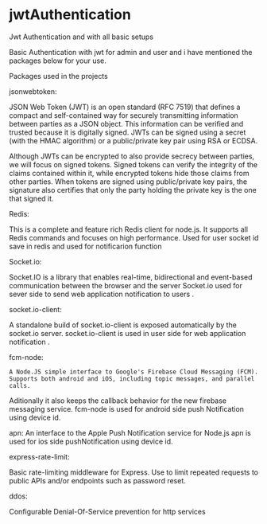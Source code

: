 # jwtAuthentication
Jwt Authentication and with all basic setups 

Basic Authentication with jwt for admin and user and i have mentioned the packages below for your use.

Packages used in the projects

jsonwebtoken:

  JSON Web Token (JWT) is an open standard (RFC 7519) that defines a compact and self-contained way for securely transmitting information between parties as a JSON object. This information can be verified and trusted because it is digitally signed. JWTs can be signed using a secret (with the HMAC algorithm) or a public/private key pair using RSA or ECDSA.

Although JWTs can be encrypted to also provide secrecy between parties, we will focus on signed tokens. Signed tokens can verify the integrity of the claims contained within it, while encrypted tokens hide those claims from other parties. When tokens are signed using public/private key pairs, the signature also certifies that only the party holding the private key is the one that signed it.

Redis:

  This is a complete and feature rich Redis client for node.js. It supports all Redis commands and focuses on high performance.
  Used for user socket id save in redis and used for notificarion function
  
Socket.io:

  Socket.IO is a library that enables real-time, bidirectional and event-based communication between the browser and the server
  Socket.io used for sever side to send web application notification to  users .
  
socket.io-client:

   A standalone build of socket.io-client is exposed automatically by the socket.io server.
   socket.io-client is used in user side for web application notification .
   
fcm-node:

    A Node.JS simple interface to Google's Firebase Cloud Messaging (FCM). Supports both android and iOS, including topic messages, and parallel calls.
Aditionally it also keeps the callback behavior for the new firebase messaging service.
    fcm-node is used for android side push Notification using device id.

apn: 
    An interface to the Apple Push Notification service for Node.js
    apn is used for ios side pushNotification using device id.
    
express-rate-limit: 

   Basic rate-limiting middleware for Express. Use to limit repeated requests to public APIs and/or endpoints such as password reset.
   
ddos:

   Configurable Denial-Of-Service prevention for http services





